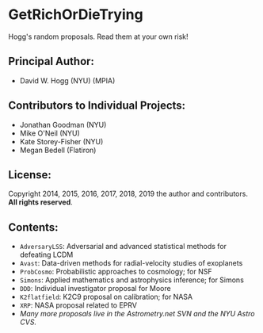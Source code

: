 # GetRichOrDieTrying

Hogg's random proposals.  Read them at your own risk!

## Principal Author:
- David W. Hogg (NYU) (MPIA)

## Contributors to Individual Projects:
- Jonathan Goodman (NYU)
- Mike O'Neil (NYU)
- Kate Storey-Fisher (NYU)
- Megan Bedell (Flatiron)

## License:
Copyright 2014, 2015, 2016, 2017, 2018, 2019 the author and contributors.
**All rights reserved**.

## Contents:
- `AdversaryLSS`: Adversarial and advanced statistical methods for defeating LCDM
- `Avast`: Data-driven methods for radial-velocity studies of exoplanets
- `ProbCosmo`: Probabilistic approaches to cosmology; for NSF
- `Simons`: Applied mathematics and astrophysics inference; for Simons
- `DDD`: Individual investigator proposal for Moore
- `K2flatfield`: K2C9 proposal on calibration; for NASA
- `XRP`: NASA proposal related to EPRV
- *Many more proposals live in the Astrometry.net SVN and the NYU Astro CVS.*
